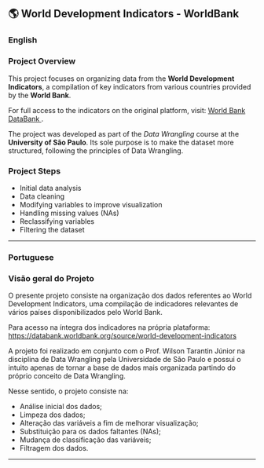 ## 🌎  World Development Indicators - WorldBank

### English
### Project Overview
<p>
    This project focuses on organizing data from the <strong>World Development Indicators</strong>, 
    a compilation of key indicators from various countries provided by the <strong>World Bank</strong>.
</p>

<p>
    For full access to the indicators on the original platform, visit: 
    <a href="https://databank.worldbank.org/source/world-development-indicators" target="_blank">
        World Bank DataBank
    </a>.
</p>

<p>
    The project was developed as part of the 
    <em>Data Wrangling</em> course at the <strong>University of São Paulo</strong>. 
    Its sole purpose is to make the dataset more structured, following the principles of Data Wrangling.
</p>

<h3>Project Steps</h3>
<ul>
    <li>Initial data analysis</li>
    <li>Data cleaning</li>
    <li>Modifying variables to improve visualization</li>
    <li>Handling missing values (NAs)</li>
    <li>Reclassifying variables</li>
    <li>Filtering the dataset</li>
</ul>


<hr>

### Portuguese

### Visão geral do Projeto

O presente projeto consiste na organização dos dados referentes ao World Development Indicators, uma compilação de indicadores relevantes de vários países disponibilizados pelo World Bank.


Para acesso na íntegra dos indicadores na própria plataforma:
https://databank.worldbank.org/source/world-development-indicators


A projeto foi realizado em conjunto com o Prof. Wilson Tarantin Júnior na disciplina de Data Wrangling pela Universidade de São Paulo e possui o intuito apenas de tornar a base de dados mais organizada partindo do próprio conceito de Data Wrangling.

Nesse sentido, o projeto consiste na:

- Análise inicial dos dados;
- Limpeza dos dados;
- Alteração das variáveis a fim de melhorar visualização;
- Substituição para os dados faltantes (NAs);
- Mudança de classificação das variáveis;
- Filtragem dos dados.

<hr>
